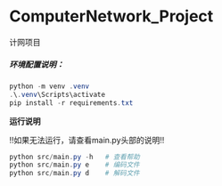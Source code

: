 # ComputerNetwork_Project
计网项目



##### 环境配置说明：

```powershell
python -m venv .venv
.\.venv\Scripts\activate
pip install -r requirements.txt
```



**运行说明**

!!如果无法运行，请查看main.py头部的说明!!

```powershell
python src/main.py -h	# 查看帮助
python src/main.py e 	# 编码文件
python src/main.py d	# 解码文件
```


